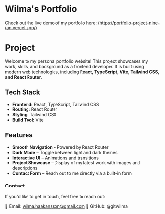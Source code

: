 # Wilma's Portfolio

Check out the live demo of my portfolio here: (https://portfolio-project-nine-tan.vercel.app/)

# Project

Welcome to my personal portfolio website! This project showcases my work, skills, and background as a frontend developer. It is built using modern web technologies, including **React, TypeScript, Vite, Tailwind CSS, and React Router**.

## Tech Stack

- **Frontend:** React, TypeScript, Tailwind CSS
- **Routing:** React Router
- **Styling:** Tailwind CSS
- **Build Tool:** Vite

## Features

- **Smooth Navigation** – Powered by React Router
- **Dark Mode** – Toggle between light and dark themes
- **Interactive UI** – Animations and transitions
- **Project Showcase** – Display of my latest work with images and descriptions
- **Contact Form** – Reach out to me directly via a built-in form

### Contact

If you'd like to get in touch, feel free to reach out:

📧 Email: wilma.haakansson@gmail.com
🔗 GitHub: @gitwilma
